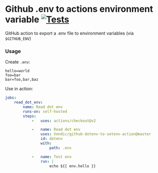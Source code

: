 # Github .env to actions environment variable [![Tests](https://github.com/Vendic/github-dotenv-to-setenv-action/actions/workflows/tests.yml/badge.svg)](https://github.com/Vendic/github-dotenv-to-setenv-action/actions/workflows/tests.yml)
GitHub action to export a .env file to environment variables (via `$GITHUB_ENV`)

### Usage
Create `.env`:
```dotenv
hello=world
foo=bar
bar=foo,bar,baz
```

Use in action:
```yml
jobs:
    read_dot_env:
        name: Read dot env
        runs-on: self-hosted
        steps:
            -   uses: actions/checkout@v2

            -   name: Read dot env
                uses: Vendic/github-dotenv-to-setenv-action@master
                id: dotenv
                with:
                    path: .env

            -   name: Test env
                run: |
                    echo ${{ env.hello }}
```
